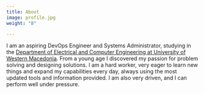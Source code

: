 ```yaml
---
title: About
image: profile.jpg
weight: "8"

---
```

<p>I am an aspiring DevOps Engineer and Systems Administrator, studying in the <a href=https://ece.uowm.gr/?lan=en target=_blank>Department of Electrical and Computer Engineering at University of Western Macedonia</a>. From a young age I discovered my passion for problem solving and designing solutions. I am a hard worker, very eager to learn new things and expand my capabilities every day, always using the most updated tools and information provided. I am also very driven, and I can perform well under pressure.</p>
